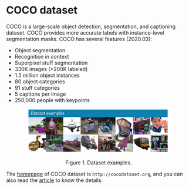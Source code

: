 # COCO dataset
COCO is a large-scale object detection, segmentation, and captioning dataset. COCO provides more accurate labels with instance-level segmentation masks. COCO has several features (2020.03):
- Object segmentation
- Recognition in context
- Superpixel stuff segmentation
- 330K images (>200K labeled)
- 1.5 million object instances
- 80 object categories
- 91 stuff categories
- 5 captions per image
- 250,000 people with keypoints

<p align="center"><img src="./coco-examples.jpg" width="80%"/></p>

<p align="center">Figure 1. Dataset examples.</p>

The [homepage](http://cocodataset.org/#home) of COCO dataset is ``http://cocodataset.org``, and you can also read the [article](https://arxiv.org/abs/1405.0312) to know the details.
